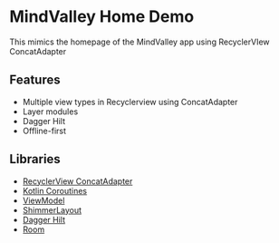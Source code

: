 
# MindValley Home Demo


This mimics the homepage of the MindValley app using RecyclerVIew ConcatAdapter

## Features
* Multiple view types in Recyclerview using ConcatAdapter
* Layer modules
* Dagger Hilt
* Offline-first

## Libraries
*   [RecyclerView ConcatAdapter](https://developer.android.com/reference/androidx/recyclerview/widget/ConcatAdapter)
*   [Kotlin Coroutines](https://github.com/Kotlin/kotlinx.coroutines)
*   [ViewModel](https://developer.android.com/topic/libraries/architecture/viewmodel)
*   [ShimmerLayout](https://github.com/facebook/shimmer-android)
*   [Dagger Hilt](https://dagger.dev/hilt)
*   [Room](https://developer.android.com/training/data-storage/room)